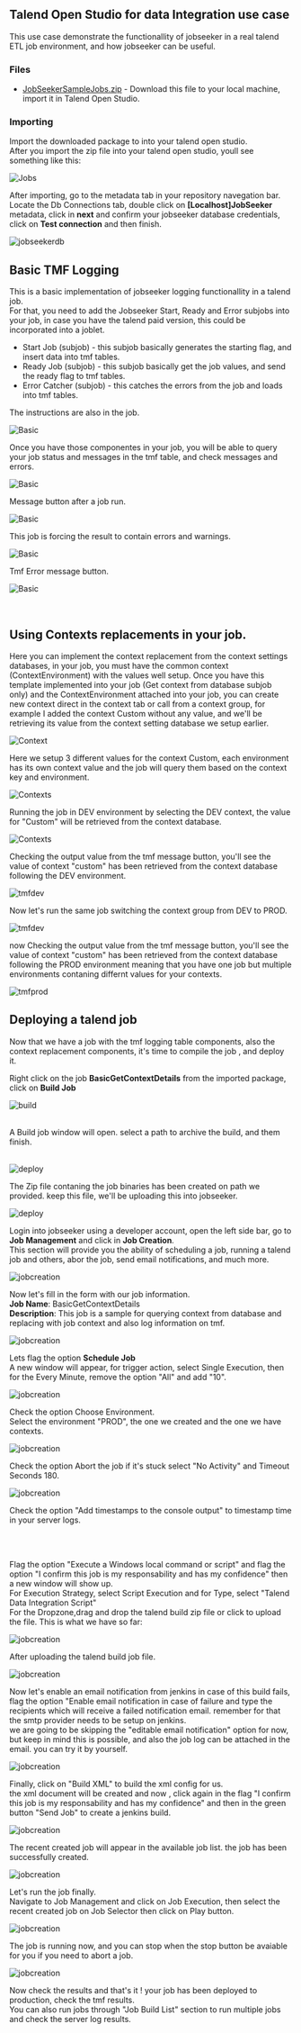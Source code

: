 ## Talend Open Studio for data Integration use case
This use case demonstrate the functionallity of jobseeker in a real talend ETL job environment, and how jobseeker can be useful.

### Files
- [JobSeekerSampleJobs.zip](JobSeekerSampleJobs.zip) - Download this file to your local machine, import it in Talend Open Studio.
### Importing
Import the downloaded package to into your talend open studio.<br>
After you import the zip file into your talend open studio, youll see something like this:<br>

![Jobs](img/jobs.JPG)

After importing, go to the metadata tab in your repository navegation bar.  
Locate the Db Connections tab, double click on **[Localhost]JobSeeker** metadata, click in **next** and confirm your jobseeker database credentials, click on **Test connection** and then finish.


![jobseekerdb](img/jobseekerdb.JPG)



## Basic TMF Logging

This is a basic implementation of jobseeker logging functionallity in a talend job.<br>
For that, you need to add the Jobseeker Start, Ready and Error subjobs into your job, in case you have the talend paid version, this could be incorporated into a joblet.
- Start Job (subjob) - this subjob basically generates the starting flag, and insert data into tmf tables.
- Ready Job (subjob) - this subjob basically get the job values, and send the ready flag to tmf tables.
- Error Catcher (subjob) - this catches the errors from the job and loads into tmf tables.

The instructions are also in the job.

![Basic](img/BasicTMFLogging.JPG)

Once you have those componentes in your job, you will be able to query your job status and messages in the tmf table, and check messages and errors. 

![Basic](img/TMFScreenshot.JPG)

Message button after a job run.

![Basic](img/TMFMessages.JPG)

This job is forcing the result to contain errors and warnings.

![Basic](img/BasicTMFLoggingWarnAndDie.JPG)

Tmf Error message button.

![Basic](img/TMFErrors.JPG)
  
<br>

## Using Contexts replacements in your job.
Here you can implement the context replacement from the context settings databases, in your job, you must have the common context  (ContextEnvironment) with the values well setup. Once you have this template implemented into your job (Get context from database subjob only) and the ContextEnvironment attached into your job, you can create new context direct in the context tab or call from a context group, for example I added the context Custom without any value, and we'll be retrieving its value from the context setting database we setup earlier.

![Context](img/BasicGetContextDetails.JPG)

Here we setup 3 different values for the context Custom, each environment has its own context value and the job will query them based on the context key and environment.

![Contexts](img/ContextDetails.JPG)

Running the job in DEV environment by selecting the DEV context, the value for "Custom" will be retrieved from the context database.

![Contexts](img/RunningInDEV.JPG)

Checking the output value from the tmf message button, you'll see the value of context "custom" has been retrieved from the context database following the DEV environment.

![tmfdev](img/MessageFromDEV.JPG)

Now let's run the same job switching the context group from DEV to PROD.

![tmfdev](img/RunningInPROD.JPG)

now Checking the output value from the tmf message button, you'll see the value of context "custom" has been retrieved from the context database following the PROD environment meaning that you have one job but multiple environments contaning differnt values for your contexts.

![tmfprod](img/MessageFromPROD.JPG)

## Deploying a talend job

Now that we have a job with the tmf logging table components, also the context replacement components, it's time to compile the job , and deploy it.

Right click on the job **BasicGetContextDetails** from the imported package, click on **Build Job**

![build](img/build.JPG)

<br>
A Build job window will open. select a path to archive the build, and them finish.
<br>
<br>


![deploy](img/buildjob.JPG)

The Zip file contaning the job binaries has been created on path we provided. keep this file, we'll be uploading this into jobseeker.

![deploy](img/file.JPG)

Login into jobseeker using a developer account, open the left side bar, go to **Job Management** and click in **Job Creation**.<br>
This section will provide you the ability of scheduling a job, running a talend job and others, abor the job, send email notifications, and much more.

![jobcreation](img/create.JPG)

Now let's fill in the form with our job information.<br>
**Job Name**: BasicGetContextDetails<br>
**Description**: This job is a sample for querying context from database and replacing with job context and also log information on tmf.

![jobcreation](img/create1.JPG)

Lets flag the option **Schedule Job**<br>
A new window will appear, for trigger action, select Single Execution, then for the Every Minute, remove the option "All" and add "10".

![jobcreation](img/create2.JPG)

Check the option Choose Environment.<br>
Select the environment "PROD", the one we created and the one we have contexts.


![jobcreation](img/create3.JPG)

Check the option Abort the job if it's stuck select "No Activity" and Timeout Seconds 180.

![jobcreation](img/create4.JPG)

Check the option "Add timestamps to the console output" to timestamp time in your server logs.

<br><br>

Flag the option "Execute a Windows local command or script" and flag the option "I confirm this job is my responsability and has my confidence" then a new window will show up.<br>
For Execution Strategy, select Script Execution and for Type, select "Talend Data Integration Script"<br>
For the Dropzone,drag and drop the talend build zip file or click to upload the file.
This is what we have so far:

![jobcreation](img/create5.JPG)

After uploading the talend build job file.

![jobcreation](img/create6.JPG)

Now let's enable an email notification from jenkins in case of this build fails, flag the option "Enable email notification in case of failure and type the recipients which will receive a failed notification email. remember for that the smtp provider needs to be setup on jenkins.<br>
we are going to be skipping the "editable email notification" option for now, but keep in mind this is possible, and also the job log can be attached in the email. you can try it by yourself.

![jobcreation](img/create7.JPG)

Finally, click on "Build XML" to build the xml config for us.<br>
the xml document will be created and now , click again in the flag "I confirm this job is my responsability and has my confidence" and then in the green button "Send Job" to create a jenkins build.

![jobcreation](img/create8.JPG)

The recent created job will appear in the available job list. the job has been successfully created.

![jobcreation](img/create9.JPG)

Let's run the job finally.<br>
Navigate to Job Management and click on Job Execution, then select the recent created job on Job Selector then click on Play button.

![jobcreation](img/create10.JPG)

The job is running now, and you can stop when the stop button be avaiable for you if you need to abort a job.

![jobcreation](img/create11.JPG)


Now check the results and that's it ! your job has been deployed to production, check the tmf results.<br>
You can also run jobs through "Job Build List" section to run multiple jobs and check the server log results.





